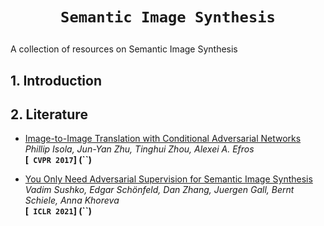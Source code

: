 # <p align=center>`Semantic Image Synthesis` </p>

A collection of resources on Semantic Image Synthesis



## 1. Introduction



## 2. Literature

- [Image-to-Image Translation with Conditional Adversarial Networks](https://arxiv.org/pdf/1611.07004)  
  *Phillip Isola, Jun-Yan Zhu, Tinghui Zhou, Alexei A. Efros*  
  **[` CVPR 2017`] (``)**

- [You Only Need Adversarial Supervision for Semantic Image Synthesis](https://arxiv.org/pdf/2012.04781)  
  *Vadim Sushko, Edgar Schönfeld, Dan Zhang, Juergen Gall, Bernt Schiele, Anna Khoreva*  
  **[` ICLR 2021`] (``)**
